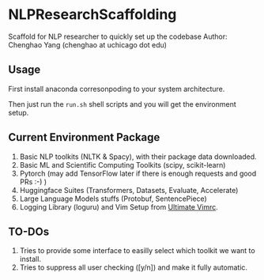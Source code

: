 # NLPResearchScaffolding
Scaffold for NLP researcher to quickly set up the codebase
Author: Chenghao Yang (chenghao at uchicago dot edu)

## Usage
First install anaconda corresonpoding to your system architecture.  

Then just run the `run.sh` shell scripts and you will get the environment setup.

## Current Environment Package
1. Basic NLP toolkits (NLTK & Spacy), with their package data downloaded. 
1. Basic ML and Scientific Computing Toolkits (scipy, scikit-learn)
1. Pytorch (may add TensorFlow later if there is enough requests and good PRs :-) )
1. Huggingface Suites (Transformers, Datasets, Evaluate, Accelerate)
1. Large Language Models stuffs (Protobuf, SentencePiece)
1. Logging Library (loguru) and Vim Setup from [Ultimate Vimrc](https://github.com/amix/vimrc). 

## TO-DOs
1. Tries to provide some interface to easilly select which toolkit we want to install.
2. Tries to suppress all user checking ([y/n]) and make it fully automatic. 
